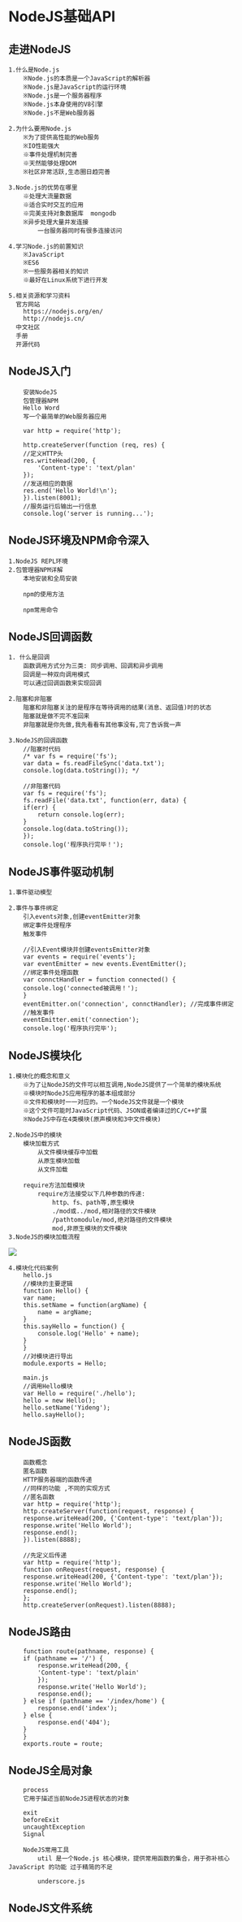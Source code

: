 # NodeJS基础API

## 走进NodeJS
    1.什么是Node.js
        ※Node.js的本质是一个JavaScript的解析器
        ※Node.js是JavaScript的运行环境
        ※Node.js是一个服务器程序
        ※Node.js本身使用的V8引擎
        ※Node.js不是Web服务器

    2.为什么要用Node.js
        ※为了提供高性能的Web服务
        ※IO性能强大
        ※事件处理机制完善
        ※天然能够处理DOM
        ※社区非常活跃,生态圈日趋完善

    3.Node.js的优势在哪里
        ※处理大流量数据
        ※适合实时交互的应用
        ※完美支持对象数据库  mongodb
        ※异步处理大量并发连接
            一台服务器同时有很多连接访问

    4.学习Node.js的前置知识
        ※JavaScript
        ※ES6
        ※一些服务器相关的知识
        ※最好在Linux系统下进行开发

    5.相关资源和学习资料
      官方网站
        https://nodejs.org/en/
        http://nodejs.cn/
      中文社区
      手册
      开源代码

## NodeJS入门
        安装NodeJS
        包管理器NPM
        Hello Word
        写一个最简单的Web服务器应用

        var http = require('http');

        http.createServer(function (req, res) {
        //定义HTTP头
        res.writeHead(200, {
            'Content-type': 'text/plan'
        });
        //发送相应的数据
        res.end('Hello World!\n');
        }).listen(8001);
        //服务运行后输出一行信息
        console.log('server is running...');

## NodeJS环境及NPM命令深入

    1.NodeJS REPL环境
    2.包管理器NPM详解
        本地安装和全局安装

        npm的使用方法

        npm常用命令

## NodeJS回调函数
    
    1. 什么是回调 
        函数调用方式分为三类: 同步调用、回调和异步调用
        回调是一种双向调用模式
        可以通过回调函数来实现回调

    2.阻塞和非阻塞
        阻塞和非阻塞关注的是程序在等待调用的结果(消息、返回值)时的状态
        阻塞就是做不完不准回来
        非阻塞就是你先做,我先看看有其他事没有,完了告诉我一声

    3.NodeJS的回调函数
        //阻塞时代码
        /* var fs = require('fs');
        var data = fs.readFileSync('data.txt');
        console.log(data.toString()); */

        //非阻塞代码
        var fs = require('fs');
        fs.readFile('data.txt', function(err, data) {
        if(err) {
            return console.log(err);
        }
        console.log(data.toString());
        });
        console.log('程序执行完毕！');

## NodeJS事件驱动机制

    1.事件驱动模型

    2.事件与事件绑定
        引入events对象,创建eventEmitter对象
        绑定事件处理程序
        触发事件

        //引入Event模块并创建eventsEmitter对象
        var events = require('events');
        var eventEmitter = new events.EventEmitter();
        //绑定事件处理函数
        var connctHandler = function connected() {
        console.log('connected被调用！');
        }
        eventEmitter.on('connection', connctHandler); //完成事件绑定
        //触发事件
        eventEmitter.emit('connection');
        console.log('程序执行完毕');

## NodeJS模块化

    1.模块化的概念和意义
        ※为了让NodeJS的文件可以相互调用,NodeJS提供了一个简单的模块系统
        ※模块时NodeJS应用程序的基本组成部分
        ※文件和模块时一一对应的。一个NodeJS文件就是一个模块
        ※这个文件可能时JavaScript代码、JSON或者编译过的C/C++扩展
        ※NodeJS中存在4类模块(原声模块和3中文件模块)

    2.NodeJS中的模块
        模块加载方式
            从文件模块缓存中加载
            从原生模块加载
            从文件加载
        
        require方法加载模块
            require方法接受以下几种参数的传递:
                http、fs、path等,原生模块
                ./mod或../mod,相对路径的文件模块
                /pathtomodule/mod,绝对路径的文件模块
                mod,非原生模块的文件模块
    3.NodeJS的模块加载流程
![](images/NodeJS的模块加载流程.png)

    4.模块化代码案例
        hello.js
        //模块的主要逻辑
        function Hello() {
        var name;
        this.setName = function(argName) {
            name = argName;
        }
        this.sayHello = function() {
            console.log('Hello' + name);
        }
        }
        //对模块进行导出
        module.exports = Hello;

        main.js
        //调用Hello模块
        var Hello = require('./hello');
        hello = new Hello();
        hello.setName('Yideng');
        hello.sayHello();

## NodeJS函数
        函数概念
        匿名函数
        HTTP服务器端的函数传递
        //同样的功能 ,不同的实现方式
        //匿名函数
        var http = require('http');
        http.createServer(function(request, response) {
        response.writeHead(200, {'Content-type': 'text/plan'});
        response.write('Hello World');
        response.end();
        }).listen(8888);

        //先定义后传递
        var http = require('http');
        function onRequest(request, response) {
        response.writeHead(200, {'Content-type': 'text/plan'});
        response.write('Hello World');
        response.end();
        };
        http.createServer(onRequest).listen(8888);


## NodeJS路由
        function route(pathname, response) {
        if (pathname == '/') {
            response.writeHead(200, {
            'Content-type': 'text/plain'
            });
            response.write('Hello World');
            response.end();
        } else if (pathname == '/index/home') {
            response.end('index');
        } else {
            response.end('404');
        }
        }
        exports.route = route;



## NodeJS全局对象
        process
        它用于描述当前NodeJS进程状态的对象

        exit
        beforeExit
        uncaughtException
        Signal

        NodeJS常用工具
            util 是一个Node.js 核心模块，提供常用函数的集合，用于弥补核心JavaScript 的功能 过于精简的不足
            
            underscore.js

## NodeJS文件系统